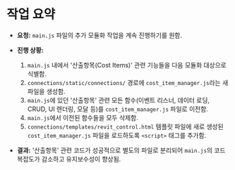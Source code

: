 # 작업 요약

- **요청:** `main.js` 파일의 추가 모듈화 작업을 계속 진행하기를 원함.

- **진행 상황:**
    1. `main.js` 내에서 '산출항목(Cost Items)' 관련 기능들을 다음 모듈화 대상으로 식별함.
    2. `connections/static/connections/` 경로에 `cost_item_manager.js`라는 새 파일을 생성함.
    3. `main.js`에 있던 '산출항목' 관련 모든 함수(이벤트 리스너, 데이터 로딩, CRUD, UI 렌더링, 모달 등)를 `cost_item_manager.js` 파일로 이전함.
    4. `main.js`에서 이전된 함수들을 모두 삭제함.
    5. `connections/templates/revit_control.html` 템플릿 파일에 새로 생성된 `cost_item_manager.js` 파일을 로드하도록 `<script>` 태그를 추가함.

- **결과:** '산출항목' 관련 코드가 성공적으로 별도의 파일로 분리되어 `main.js`의 코드 복잡도가 감소하고 유지보수성이 향상됨.